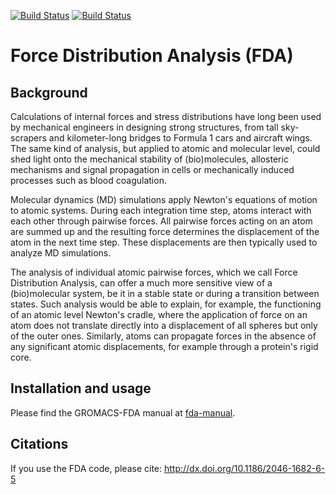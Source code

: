 [![Build Status](https://jenkins.h-its.org/buildStatus/icon?job=MBM/HITS-MBM/gromacs-fda/release-2019-fda)](https://jenkins.h-its.org/job/MBM/job/HITS-MBM/job/gromacs-fda/job/release-2019-fda/)
[![Build Status](https://travis-ci.org/HITS-MBM/gromacs-fda.svg?branch=release-2019-fda)](https://travis-ci.org/HITS-MBM/release-2019-fda)


Force Distribution Analysis (FDA)
=================================

Background
----------

Calculations of internal forces and stress distributions have long been used by mechanical engineers in designing strong structures, from tall sky-scrapers and kilometer-long bridges to Formula 1 cars and aircraft wings. The same kind of analysis, but applied to atomic and molecular level, could shed light onto the mechanical stability of (bio)molecules, allosteric mechanisms and signal propagation in cells or mechanically induced processes such as blood coagulation.

Molecular dynamics (MD) simulations apply Newton's equations of motion to atomic systems. During each integration time step, atoms interact with each other through pairwise forces. All pairwise forces acting on an atom are summed up and the resulting force determines the displacement of the atom in the next time step. These displacements are then typically used to analyze MD simulations.

The analysis of individual atomic pairwise forces, which we call Force Distribution Analysis, can offer a much more sensitive view of a (bio)molecular system, be it in a stable state or during a transition between states. Such analysis would be able to explain, for example, the functioning of an atomic level Newton's cradle, where the application of force on an atom does not translate directly into a displacement of all spheres but only of the outer ones. Similarly, atoms can propagate forces in the absence of any significant atomic displacements, for example through a protein's rigid core.

Installation and usage
----------------------

Please find the GROMACS-FDA manual at [fda-manual](fda-manual/fda-manual.pdf).

Citations
---------

If you use the FDA code, please cite: http://dx.doi.org/10.1186/2046-1682-6-5
